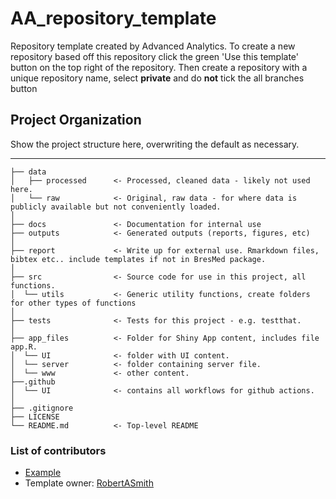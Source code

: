 # AA_repository_template

Repository template created by Advanced Analytics. To create a new repository based off this repository click the green 'Use this template' button on the top right of the repository. Then create a repository with a unique repository name, select **private** and do **not** tick the all branches button

## Project Organization

Show the project structure here, overwriting the default as necessary.

------------------------

```
├── data
│   ├── processed      <- Processed, cleaned data - likely not used here.
│   └── raw            <- Original, raw data - for where data is publicly available but not conveniently loaded.
│
├── docs               <- Documentation for internal use
├── outputs            <- Generated outputs (reports, figures, etc)
│
├── report             <- Write up for external use. Rmarkdown files, bibtex etc.. include templates if not in BresMed package.
│
├── src                <- Source code for use in this project, all functions.
│  └── utils           <- Generic utility functions, create folders for other types of functions
│
├── tests              <- Tests for this project - e.g. testthat.
│
├── app_files          <- Folder for Shiny App content, includes file app.R.
│  └── UI              <- folder with UI content.
│  └── server          <- folder containing server file.
│  └── www             <- other content.
├──.github 
│  └── UI              <- contains all workflows for github actions.
│
├── .gitignore
├── LICENSE
└── README.md          <- Top-level README
```

### List of contributors
- [Example](example@bresmed.com)
- Template owner: [RobertASmith](rsmith@bresmed.com)
